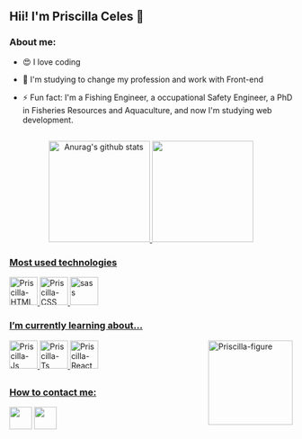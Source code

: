 ## Hii! I'm Priscilla Celes 👋

<h3> About me: </h3>

- 😍 I love coding
 
- 📑 I'm studying to change my profession and work with  Front-end 
 
- ⚡ Fun fact: I'm a Fishing Engineer, a  occupational Safety Engineer, a PhD in Fisheries Resources and Aquaculture, and now I'm studying web development.

##

<div align="center">
  <a href="https://github.com/PriscillaCeles">
    <img height="180em" src="https://github-readme-stats.vercel.app/api?username=PriscillaCeles&show_icons=true&include_all_commits=true&theme=radical&hide_border=true" alt="Anurag's github stats"/>
    <img height="180em"  src="https://github-readme-stats.vercel.app/api/top-langs/?username=PriscillaCeles&layout=compact&theme=radical&hide_border=true" />
 </div>
  
<h3> Most used technologies </h3>
<div style="display: inline_block">
   <img align="bottom" alt="Priscilla-HTML" height="50" width="auto" src="https://img.icons8.com/dusk/344/html-5.png">
   <img align="bottom" alt="Priscilla-CSS" height="50" width="auto" src="https://img.icons8.com/dusk/344/css3.png">
   <img aling="bottom" alt="sass" height="50" width="auto" src="https://cdn.jsdelivr.net/gh/devicons/devicon/icons/sass/sass-original.svg"></img>
</div>
  
 <h3> I’m currently learning about...</h3>
  
 <div>
  <img align="bottom" alt="Priscilla-Js" height="50" width="auto" src="https://img.icons8.com/color/344/javascript--v1.png">
  <img align="bottom" alt="Priscilla-Ts" height="50" width="auto" src="https://img.icons8.com/color/344/typescript.png">
  <img align="bottom" alt="Priscilla-React" height="50" width="auto" src="https://cdn.jsdelivr.net/gh/devicons/devicon/icons/react/react-original-wordmark.svg">
  
    
  <img align="right" alt="Priscilla-figure" height="150" src="https://media.discordapp.net/attachments/950529188283183114/974701368621281331/download20220505125246.png">
</div>
  
  ##
  <h3> How to contact me:</h3>
   <div>
   <a href="https://www.linkedin.com/in/priscilla-celes-lima-977a10235/" target="_blank"><img height="40" width="auto" src="https://img.icons8.com/office/344/linkedin.png" target="_blank"></a>
   <a href = "mailto:pri.c.maciel@hotmail.com"><img height="40" width="auto" src="https://img.icons8.com/dusk/344/ms-outlook.png" target="_blank"></a>
 </div>
  
  

